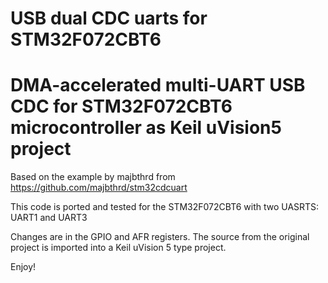 # USB dual CDC uarts for STM32F072CBT6

DMA-accelerated multi-UART USB CDC for STM32F072CBT6 microcontroller as Keil uVision5 project
==============================================================================================

Based on the example by majbthrd from 
https://github.com/majbthrd/stm32cdcuart 

This code is ported and tested for the STM32F072CBT6 with two UASRTS:
UART1 and UART3

Changes are in the GPIO and AFR registers. The source from the original project is imported into a Keil uVision 5 type project.

Enjoy!

<meta name="google-site-verification" content="78RPBy9auVLkE552W6euB-96II1zvfhFPF0iIDWtu68" />
